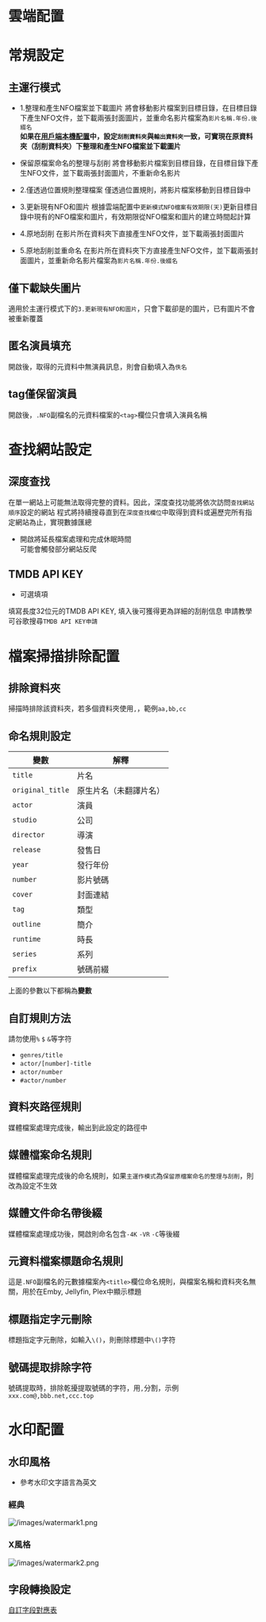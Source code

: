 # 雲端配置

# 常規設定
## 主運行模式
* 1.整理和產生NFO檔案並下載圖片
  將會移動影片檔案到目標目錄，在目標目錄下產生NFO文件，並下載兩張封面圖片，並重命名影片檔案為`影片名稱.年份.後綴名`  
  **如果在[用戶端本機配置](/cht/client_configuration.html#資料夾配置)中，設定`刮削資料夾`與`輸出資料夾`一致，可實現在原資料夾（刮削資料夾）下整理和產生NFO檔案並下載圖片**

* 保留原檔案命名的整理与刮削
  將會移動影片檔案到目標目錄，在目標目錄下產生NFO文件，並下載兩張封面圖片，不重新命名影片

* 2.僅透過位置規則整理檔案
  僅透過位置規則，將影片檔案移動到目標目錄中

* 3.更新現有NFO和圖片
  根據雲端配置中`更新模式NFO檔案有效期限(天)`更新目標目錄中現有的NFO檔案和圖片，有效期限從NFO檔案和圖片的建立時間起計算

* 4.原地刮削
  在影片所在資料夾下直接產生NFO文件，並下載兩張封面圖片

* 5.原地刮削並重命名
  在影片所在資料夾下方直接產生NFO文件，並下載兩張封面圖片，並重新命名影片檔案為`影片名稱.年份.後綴名`
  
## 僅下載缺失圖片
適用於主運行模式下的`3.更新現有NFO和圖片`，只會下載卻是的圖片，已有圖片不會被重新覆蓋

## 匿名演員填充
開啟後，取得的元資料中無演員訊息，則會自動填入為`佚名`

## tag僅保留演員
開啟後，`.NFO`副檔名的元資料檔案的`<tag>`欄位只會填入演員名稱

# 查找網站設定
## 深度查找
在單一網站上可能無法取得完整的資料。因此，深度查找功能將依次訪問`查找網站順序`設定的網站
程式將持續搜尋直到在`深度查找欄位`中取得到資料或遍歷完所有指定網站為止，實現數據匯總

* 開啟將延長檔案處理和完成休眠時間  
 可能會觸發部分網站反爬

## TMDB API KEY
* 可選填項

填寫長度32位元的TMDB API KEY, 填入後可獲得更為詳細的刮削信息
申請教學可谷歌搜尋`TMDB API KEY申請`

# 檔案掃描排除配置
## 排除資料夾
掃描時排除該資料夾，若多個資料夾使用`,`，範例`aa,bb,cc`

## 命名規則設定
| 變數               | 解釋            |
|------------------|---------------|
| `title`          | 片名            |
| `original_title` | 原生片名（未翻譯片名）   |
| `actor`          | 演員            |
| `studio`         | 公司            |
| `director`       | 導演            |
| `release`        | 發售日           |
| `year`           | 發行年份          |
| `number`         | 影片號碼          |
| `cover`          | 封面連結          |
| `tag`            | 類型            |
| `outline`        | 簡介            |
| `runtime`        | 時長            |
| `series`         | 系列            |
| `prefix`         | 號碼前綴          |

上面的參數以下都稱為**變數**

## 自訂規則方法
請勿使用`%` `$` `&`等字符

* `genres/title`
* `actor/[number]-title`
* `actor/number`
* `#actor/number`

## 資料夾路徑規則
媒體檔案處理完成後，輸出到此設定的路徑中

## 媒體檔案命名規則
媒體檔案處理完成後的命名規則，如果`主運作模式`為`保留原檔案命名的整理与刮削`，則改為設定不生效

## 媒體文件命名帶後綴
媒體檔案處理成功後，開啟則命名包含`-4K` `-VR` `-C`等後綴

## 元資料檔案標題命名規則
這是`.NFO`副檔名的元數據檔案內`<title>`欄位命名規則，與檔案名稱和資料夾名無關，用於在Emby, Jellyfin, Plex中顯示標題

## 標題指定字元刪除
標題指定字元刪除，如輸入`\()`，則刪除標題中`\()`字符

## 號碼提取排除字符
號碼提取時，排除乾擾提取號碼的字符，用`,`分割，示例`xxx.com@,bbb.net,ccc.top`

# 水印配置
## 水印風格
* 參考水印文字語言為英文
### 經典
![/images/watermark1.png]()
### X風格
![/images/watermark2.png]()

## 字段轉換設定
[自訂字段對應表](/cht/client_configuration.html#自訂欄位對應表)
